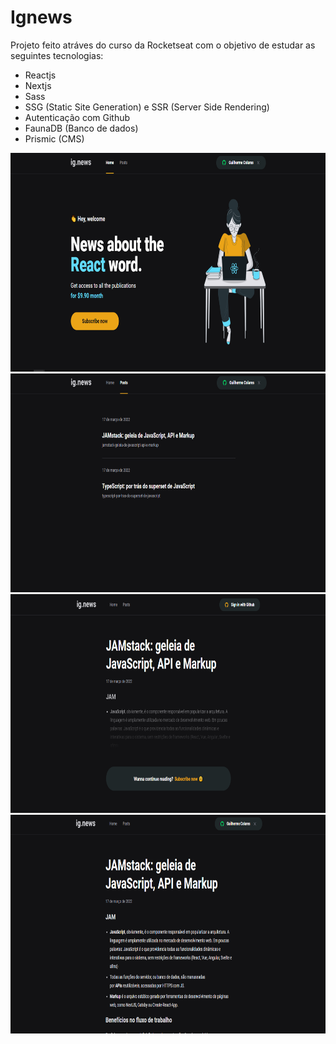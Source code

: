 # Ignews

Projeto feito atráves do curso da Rocketseat com o objetivo de estudar as seguintes tecnologias: 

- Reactjs
- Nextjs
- Sass
- SSG (Static Site Generation) e SSR (Server Side Rendering)
- Autenticação com Github
- FaunaDB (Banco de dados)
- Prismic (CMS)

<img src="./public/images-ignews/imagem1.png" style="height: 350px; width: 700px" />
<img src="./public/images-ignews/imagem2.png" style="height: 350px; width: 700px" />
<img src="./public/images-ignews/imagem3.png" style="height: 350px; width: 700px" />
<img src="./public/images-ignews/imagem4.png" style="height: 350px; width: 700px" />
